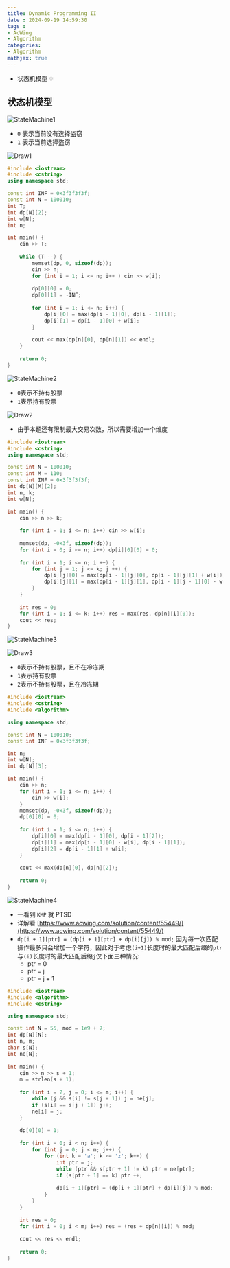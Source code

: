 ```yaml
---
title: Dynamic Programming II
date : 2024-09-19 14:59:30
tags : 
- AcWing
- Algorithm
categories: 
- Algorithm
mathjax: true
---
```


- 状态机模型 💡
<!--more-->

## 状态机模型

![StateMachine1](StateMachine1.png)

- ```0``` 表示当前没有选择盗窃
- ```1``` 表示当前选择盗窃

![Draw1](Draw1.png)

```cpp
#include <iostream>
#include <cstring>
using namespace std;

const int INF = 0x3f3f3f3f;
const int N = 100010;
int T;
int dp[N][2];
int w[N];
int n;

int main() {
    cin >> T;
    
    while (T --) {
        memset(dp, 0, sizeof(dp));
        cin >> n;
        for (int i = 1; i <= n; i++ ) cin >> w[i];
        
        dp[0][0] = 0;
        dp[0][1] = -INF;
        
        for (int i = 1; i <= n; i++) {
            dp[i][0] = max(dp[i - 1][0], dp[i - 1][1]);
            dp[i][1] = dp[i - 1][0] + w[i];
        }
        
        cout << max(dp[n][0], dp[n][1]) << endl;
    }
    
    return 0;
}
```

![StateMachine2](StateMachine2.png)

- ```0```表示不持有股票
- ```1```表示持有股票

![Draw2](Draw2.png)

- 由于本题还有限制最大交易次数，所以需要增加一个维度

```cpp
#include <iostream>
#include <cstring>
using namespace std;

const int N = 100010;
const int M = 110;
const int INF = 0x3f3f3f3f;
int dp[N][M][2];
int n, k;
int w[N];

int main() {
    cin >> n >> k;
    
    for (int i = 1; i <= n; i++) cin >> w[i];
    
    memset(dp, -0x3f, sizeof(dp));
    for (int i = 0; i <= n; i++) dp[i][0][0] = 0;
    
    for (int i = 1; i <= n; i ++) {
        for (int j = 1; j <= k; j ++) {
            dp[i][j][0] = max(dp[i - 1][j][0], dp[i - 1][j][1] + w[i]);
            dp[i][j][1] = max(dp[i - 1][j][1], dp[i - 1][j - 1][0] - w[i]);
        }
    }
    
    int res = 0;
    for (int i = 1; i <= k; i++) res = max(res, dp[n][i][0]);
    cout << res;
}
```

![StateMachine3](StateMachine3.png)

![Draw3](Draw3.png)

- ```0```表示不持有股票，且不在冷冻期
- ```1```表示持有股票
- ```2```表示不持有股票，且在冷冻期

```cpp
#include <iostream>
#include <cstring>
#include <algorithm>

using namespace std;

const int N = 100010;
const int INF = 0x3f3f3f3f;

int n;
int w[N];
int dp[N][3];

int main() {
    cin >> n;
    for (int i = 1; i <= n; i++) {
        cin >> w[i];
    }
    memset(dp, -0x3f, sizeof(dp));
    dp[0][0] = 0;
    
    for (int i = 1; i <= n; i++) {
        dp[i][0] = max(dp[i - 1][0], dp[i - 1][2]);
        dp[i][1] = max(dp[i - 1][0] - w[i], dp[i - 1][1]);
        dp[i][2] = dp[i - 1][1] + w[i];
    }
    
    cout << max(dp[n][0], dp[n][2]);
    
    return 0;
}
```

![StateMachine4](StateMachine4.png)

- 一看到 ```KMP``` 就 PTSD
- 详解看 [https://www.acwing.com/solution/content/55449/](https://www.acwing.com/solution/content/55449/)
- ```dp[i + 1][ptr] = (dp[i + 1][ptr] + dp[i][j]) % mod;``` 因为每一次匹配操作最多只会增加一个字符，因此对于考虑```(i+1)```长度时的最大匹配后缀的```ptr```与```(i)```长度时的最大匹配后缀```j```仅下面三种情况: 
  - ptr = 0
  - ptr = j
  - ptr = j + 1

```cpp
#include <iostream>
#include <algorithm>
#include <cstring>

using namespace std;

const int N = 55, mod = 1e9 + 7;
int dp[N][N];
int n, m;
char s[N];
int ne[N];
    
int main() {
    cin >> n >> s + 1;
    m = strlen(s + 1);
    
    for (int i = 2, j = 0; i <= m; i++) {
        while (j && s[i] != s[j + 1]) j = ne[j];
        if (s[i] == s[j + 1]) j++;
        ne[i] = j;
    }
    
    dp[0][0] = 1;
    
    for (int i = 0; i < n; i++) {
        for (int j = 0; j < m; j++) {
            for (int k = 'a'; k <= 'z'; k++) {
                int ptr = j;
                while (ptr && s[ptr + 1] != k) ptr = ne[ptr];
                if (s[ptr + 1] == k) ptr ++;
                
                dp[i + 1][ptr] = (dp[i + 1][ptr] + dp[i][j]) % mod;
            }
        }
    }
    
    int res = 0;
    for (int i = 0; i < m; i++) res = (res + dp[n][i]) % mod;
    
    cout << res << endl;
    
    return 0;
}
```
